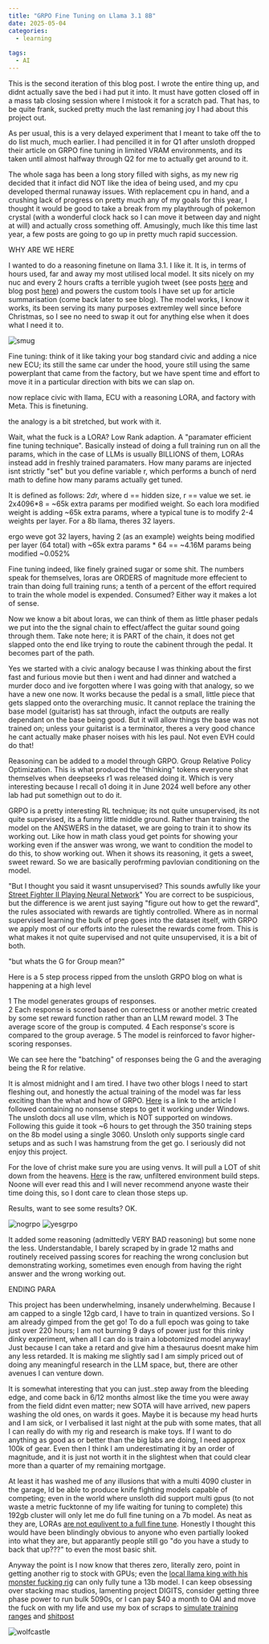 ```yaml
---
title: "GRPO Fine Tuning on Llama 3.1 8B"
date: 2025-05-04
categories:
  - learning
  
tags:
  - AI
---
```


This is the second iteration of this blog post. I wrote the entire thing up, and didnt actually save the bed i had put it into. It must have gotten closed off in a mass tab closing session where I mistook it for a scratch pad. That has, to be quite frank, sucked pretty much the last remaning joy I had about this project out.

As per usual, this is a very delayed experiment that I meant to take off the to do list much, much earlier. I had pencilled it in for Q1 after unsloth dropped their article on GRPO fine tuning in limited VRAM environments, and its taken until almost halfway through Q2 for me to actually get around to it.

The whole saga has been a long story filled with sighs, as my new rig decided that it infact did NOT like the idea of being used, and my cpu developed thermal runaway issues. With replacement cpu in hand, and a crushing lack of progress on pretty much any of my goals for this year, I thought it would be good to take a break from my playthrough of pokemon crystal (with a wonderful clock hack so I can move it between day and night at will) and actually cross something off. Amusingly, much like this time last year, a few posts are going to go up in pretty much rapid succession.

WHY ARE WE HERE

I wanted to do a reasoning finetune on llama 3.1. I like it. It is, in terms of hours used, far and away my most utilised local model. It sits nicely on my nuc and every 2 hours crafts a terrible yugioh tweet (see posts [here](https://x.com/Yugioh_COTD) and blog post [here](https://onecloudemoji.github.io/projects/experiments/twitterbot/)) and powers the custom tools I have set up for article summarisation (come back later to see blog). The model works, I know it works, its been serving its many purposes extremley well since before Christmas, so I see no need to swap it out for anything else when it does what I need it to. 

![smug](/assets/images/grpo/smug.jpg)


Fine tuning: think of it like taking your bog standard civic and adding a nice new ECU; its still the same car under the hood, youre still using the same powerplant that came from the factory, but we have spent time and effort to move it in a particular direction with bits we can slap on.

now replace civic with llama, ECU with a reasoning LORA, and factory with Meta. This is finetuning.

the analogy is a bit stretched, but work with it.

Wait, what the fuck is a LORA? Low Rank adaption. A "paramater efficient fine tuning technique". Basically instead of doing a full training run on all the params, which in the case of LLMs is usually BILLIONS of them, LORAs instead add in freshly trained paramaters. How many params are injected isnt strictly "set" but you define variable r, which performs a bunch of nerd math to define how many params actually get tuned.

It is defined as follows: 2*d*r, where d == hidden size, r == value we set. ie 2x4096*8 = ~65k extra params per modified weight. So each lora modified weight is adding ~65k extra params, where a typical tune is to modify 2-4 weights per layer. For a 8b llama, theres 32 layers.

ergo weve got 32 layers, having 2 (as an example) weights being modified per layer (64 total) with ~65k extra params * 64 == ~4.16M params being modified ~0.052%  

Fine tuning indeed, like finely grained sugar or some shit. The numbers speak for themselves, loras are ORDERS of magnitude more effecient to train than doing full training runs; a tenth of a percent of the effort required to train the whole model is expended. Consumed? Either way it makes a lot of sense.

Now we know a bit about loras, we can think of them as little phaser pedals we put into the the signal chain to effect/affect the guitar sound going through them. Take note here; it is PART of the chain, it does not get slapped onto the end like trying to route the cabinent through the pedal. It becomes part of the path.

Yes we started with a civic analogy because I was thinking about the first fast and furious movie but then i went and had dinner and watched a murder doco and ive forgotten where I was going with that analogy, so we have a new one now. It works because the pedal is a small, little piece that gets slapped onto the overarching music. It cannot replace the training the base model (guitarist) has sat through, infact the outputs are really dependant on the base being good. But it will allow things the base was not trained on; unless your guitarist is a terminator, theres a very good chance he cant actually make phaser noises with his les paul. Not even EVH could do that!

Reasoning can be added to a model through GRPO. Group Relative Policy Optimization. This is what produced the "thinking" tokens everyone shat themselves when deepseeks r1 was released doing it. Which is very interesting because I recall o1 doing it in June 2024 well before any other lab had put somethign out to do it. 

GRPO is a pretty interesting RL technique; its not quite unsupervised, its not quite supervised, its a funny little middle ground. Rather than training the model on the ANSWERS in the dataset, we are going to train it to show its working out. Like how in math class youd get points for showing your working even if the answer was wrong, we want to condition the model to do this, to show working out. When it shows its reasoning, it gets a sweet, sweet reward. So we are basically perofrming pavlovian conditioning on the model.

"But I thought you said it wasnt unsupervised? This sounds awfully like your [Street Fighter II Playing Neural Network](https://onecloudemoji.github.io/projects/games/sf-nn/)" You are correct to be suspicious, but the difference is we arent just saying "figure out how to get the reward", the rules associated with rewards are tightly controlled. Where as in normal supervised learning the bulk of prep goes into the dataset itself, with GRPO we apply most of our efforts into the ruleset the rewards come from. This is what makes it not quite supervised and not quite unsupervised, it is a bit of both.

"but whats the G for Group mean?" 

Here is a 5 step process ripped from the unsloth GRPO blog on what is happening at a high level

1	The model generates groups of responses.  
2	Each response is scored based on correctness or another metric created by some set reward function rather than an LLM reward model.
3	The average score of the group is computed.
4	Each response's score is compared to the group average.
5	The model is reinforced to favor higher-scoring responses.

We can see here the "batching" of responses being the G and the averaging being the R for relative.

It is almost midnight and I am tired. I have two other blogs I need to start fleshing out, and honestly the actual training of the model was far less exciting than the what and how of GRPO. [Here](https://archive.is/RDeSC) is a link to the article I followed containing no nonsense steps to get it working under Windows. The unsloth docs all use vllm, which is NOT supported on windows. Following this guide it took ~6 hours to get through the 350 training steps on the 8b model using a single 3060. Unsloth only supports single card setups and as such I was hamstrung from the get go. I seriously did not enjoy this project.

For the love of christ make sure you are using venvs. It will pull a LOT of shit down from the heavens. [Here](https://raw.githubusercontent.com/onecloudemoji/onecloudemoji.github.io/refs/heads/master/assets/images/grpo/unsloth_build_env.txt) is the raw, unfiltered environment build steps. Noone will ever read this and I will never recommend anyone waste their time doing this, so I dont care to clean those steps up.

Results, want to see some results? OK.

![nogrpo](/assets/images/grpo/no.jpg)
![yesgrpo](/assets/images/grpo/yes.jpg)

It added some reasoning (admittedly VERY BAD reasoning) but some none the less. Understandable, I barely scraped by in grade 12 maths and routinely received passing scores for reaching the wrong conclusion but demonstrating working, sometimes even enough from having the right answer and the wrong working out. 

ENDING PARA

This project has been underwhelming, insanely underwhelming. Because I am capped to a single 12gb card, I have to train in quantized versions. So I am already gimped from the get go! To do a full epoch was going to take just over 220 hours; I am not burning 9 days of power just for this rinky dinky experiment, when all I can do is train a lobotomized model anyway! Just because I can take a retard and give him a thesaurus doesnt make him any less retarded. It is making me slightly sad I am simply priced out of doing any meaningful research in the LLM space, but, there are other avenues I can venture down.

It is somewhat interesting that you can just..step away from the bleeding edge, and come back in 6/12 months almost like the time you were away from the field didnt even matter; new SOTA will have arrived, new papers washing the old ones, on wards it goes. Maybe it is because my head hurts and I am sick, or I verbalised it last night at the pub with some mates, that all I can really do with my rig and research is make toys. If I want to do anything as good as or better than the big labs are doing, I need approx 100k of gear. Even then I think I am underestimating it by an order of magnitude, and it is just not worth it in the slightest when that could clear more than a quarter of my remaining mortgage.

At least it has washed me of any illusions that with a multi 4090 cluster in the garage, Id be able to produce knife fighting models capable of competing; even in the world where unsloth did support multi gpus (to not waste a metric fucktonne of my life waiting for tuning to complete) this 192gb cluster will only let me do full fine tuning on a 7b model. As neat as they are, LORAs [are not equlivent to a full fine tune](https://arxiv.org/abs/2410.21228v1). Honestly I thought this would have been blindingly obvious to anyone who even partially looked into what they are, but apparantly people still go "do you have a study to back that up???" to even the most basic shit.

Anyway the point is I now know that theres zero, literally zero, point in getting another rig to stock with GPUs; even the [local llama king with his monster fucking rig](https://x.com/TheAhmadOsman/status/1869841392924762168/photo/1) can only fully tune a 13b model. I can keep obsessing over stacking mac studios, lamenting project DIGITS, consider getting three phase power to run bulk 5090s, or I can pay $40 a month to OAI and move the fuck on with my life and use my box of scraps to [simulate training ranges](https://onecloudemoji.github.io/labbing/proxmox/) and [shitpost](https://onecloudemoji.github.io/projects/experiments/twitterbot/)

![wolfcastle](/assets/images/fable/mcbain.jpg)